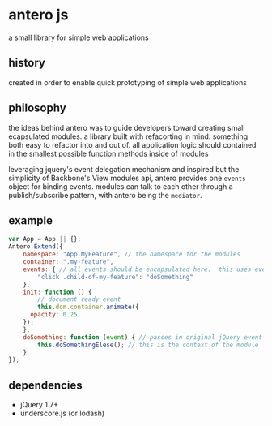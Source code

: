 # antero js
a small library for simple web applications

## history

created in order to enable quick prototyping of simple web applications

## philosophy

the ideas behind antero was to guide developers toward creating small ecapsulated modules. a library built with refacorting in mind: something both easy to refactor into and out of. all application logic should contained in the smallest possible function methods inside of modules

leveraging jquery's event delegation mechanism and inspired but the simplicity of Backbone's View modules api, antero provides one `events` object for binding events.  modules can talk to each other through a publish/subscribe pattern, with antero being the `mediator`.

## example
```javascript
var App = App || {};
Antero.Extend({
	namespace: "App.MyFeature", // the namespace for the modules
	container: ".my-feature",
	events: { // all events should be encapsulated here.  this uses event delegation from the container
		"click .child-of-my-feature": "doSomething"
	},
	init: function () {
		// document ready event
		this.dom.container.animate({
      opacity: 0.25
    });
	},
	doSomething: function (event) { // passes in original jQuery event object
		this.doSomethingElese(); // this is the context of the module
	}
});
```

## dependencies

* jQuery 1.7+
* underscore.js (or lodash)
